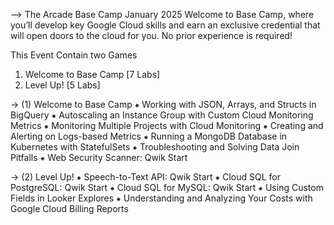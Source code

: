 --> The Arcade Base Camp January 2025
Welcome to Base Camp, where you’ll develop key Google Cloud skills and earn an exclusive credential that will open doors to the cloud for you. No prior experience is required!

This Event Contain two Games
1) Welcome to Base Camp [7 Labs]
2) Level Up! [5 Labs]

-> (1) Welcome to Base Camp
    ⁕ Working with JSON, Arrays, and Structs in BigQuery
    ⁕ Autoscaling an Instance Group with Custom Cloud Monitoring Metrics
    ⁕ Monitoring Multiple Projects with Cloud Monitoring
    ⁕ Creating and Alerting on Logs-based Metrics
    ⁕ Running a MongoDB Database in Kubernetes with StatefulSets
    ⁕ Troubleshooting and Solving Data Join Pitfalls
    ⁕ Web Security Scanner: Qwik Start

-> (2) Level Up!
    ⁕ Speech-to-Text API: Qwik Start
    ⁕ Cloud SQL for PostgreSQL: Qwik Start
    ⁕ Cloud SQL for MySQL: Qwik Start
    ⁕ Using Custom Fields in Looker Explores
    ⁕ Understanding and Analyzing Your Costs with Google Cloud Billing Reports
